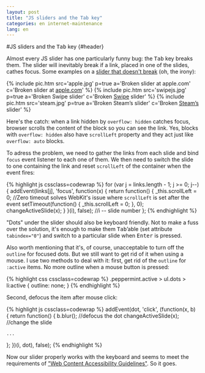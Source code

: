 ```yaml
---
layout: post
title: "JS sliders and the Tab key"
categories: en internet-maintenance
lang: en
---
```


#JS sliders and the <kbd>Tab</kbd> key {#header}

Almost every JS slider has one particularly funny bug: the <kbd>Tab</kbd> key breaks them. The slider will inevitably break if a link, placed in one of the slides, cathes focus. Some examples on a [slider that doesn't break](/en/scripts/peppermint/) (oh, the irony):

<div class="peppermint js-peppermint">
  {% include pic.htm src='apple.jpg' p=true a='Broken slider at apple.com' c='Broken slider at <a href="http://apple.com">apple.com</a>' %}
  {% include pic.htm src='swipejs.jpg' p=true a='Broken Swipe slider' c='Broken <a href="http://swipejs.com">Swipe</a> slider' %}
  {% include pic.htm src='steam.jpg' p=true a='Broken Steam&rsquo;s slider' c='Broken <a href="http://store.steampowered.com">Steam&rsquo;s</a> slider' %}
</div>

Here's the catch: when a link hidden by `overflow: hidden` catches focus, browser scrolls the content of the block so you can see the link. Yes, blocks with `overflow: hidden` also have `scrollLeft` property and they act just like `overflow: auto` blocks.

To adress the problem, we need to gather the links from each slide and bind `focus` event listener to each one of them. We then need to switch the slide to one containing the link and reset `scrollLeft` of the container when the event fires:

{% highlight js cssclass=codewrap %}
for (var j = links.length - 1; j >= 0; j--) {
  addEvent(links[j], 'focus', function(x) {
    return function() {
      _this.scrollLeft = 0;
      //Zero timeout solves WebKit's issue where `scrollLeft` is set after the event
      setTimeout(function() {
        _this.scrollLeft = 0;
      }, 0);
      changeActiveSlide(x);
    }
  }(i), false); //i -- slide number
};
{% endhighlight %}

"Dots" under the slider should also be keyboard friendly. Not to make a fuss over the solution, it's enough to make them <kbd>Tab</kbd>&rsquo;able (set attribute `tabindex="0"`) and switch to a particular slide when <kbd>Enter</kbd> is pressed.

Also worth mentioning that it's, of course, unacceptable to turn off the `outline` for focused dots. But we still want to get rid of it when using a mouse. I use two methods to deal with it: first, get rid of the `outline` for `:active` items. No more outline when a mouse button is pressed:

{% highlight css cssclass=codewrap %}
.peppermint.active > ul.dots > li:active {
  outline: none;
}
{% endhighlight %}

Second, defocus the item after mouse click:

{% highlight js cssclass=codewrap %}
addEvent(dot, 'click', (function(x, b) {
  return function() {
    b.blur(); //defocus the dot
    changeActiveSlide(x); //change the slide
    
    ...

  };
})(i, dot), false);
{% endhighlight %}

Now our slider properly works with the keyboard and seems to meet the requirements of <a href="http://www.w3.org/TR/WCAG20/" class="iconlink">"<span>Web Content Accessibility Guidelines</span>"</a>. So it goes.
